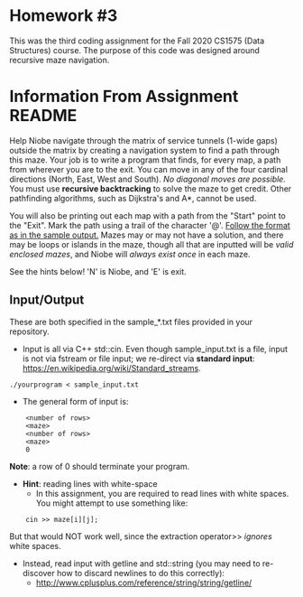 # Homework #3

This was the third coding assignment for the Fall 2020 CS1575 (Data Structures) course. The purpose of this code was designed around recursive maze navigation.

# Information From Assignment README

Help Niobe navigate through the matrix of service tunnels (1-wide gaps) outside the matrix by creating a navigation system to find a path through this maze.
Your job is to write a program that finds, for every map, a path from wherever you are to the exit.
You can move in any of the four cardinal directions (North, East, West and South). *No diagonal moves are possible.*
You must use **recursive backtracking** to solve the maze to get credit. Other pathfinding algorithms, such as Dijkstra's and A*, cannot be used.

You will also be printing out each map with a path from the "Start" point to the "Exit".
Mark the path using a trail of the character '@'.
<ins>Follow the format as in the sample output.</ins>
Mazes may or may not have a solution, and there may be loops or islands in the maze, though all that are inputted will be *valid enclosed mazes*, and Niobe will *always exist once* in each maze.

<There will be no rooms but only tunnels>

See the hints below! 'N' is Niobe, and 'E' is exit.

## Input/Output
These are both specified in the sample_*.txt files provided in your repository.

* Input is all via C++ std::cin. Even though sample_input.txt is a file, input is not via fstream or file input; we re-direct via **standard input**: https://en.wikipedia.org/wiki/Standard_streams.
```
./yourprogram < sample_input.txt
```
* The general form of input is:
```
    <number of rows>
    <maze>
    <number of rows>
    <maze>
    0
```
  **Note**: a row of 0 should terminate your program.

* **Hint**: reading lines with white-space
  - In this assignment, you are required to read lines with white spaces. You might attempt to use something like:
```
    cin >> maze[i][j];
```
But that would NOT work well, since the extraction operator>> *ignores* white spaces.
  - Instead, read input with getline and std::string (you may need to re-discover how to discard newlines to do this correctly):
    - http://www.cplusplus.com/reference/string/string/getline/
